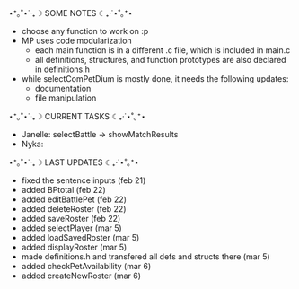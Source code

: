 ⋆⁺｡˚⋆˙‧₊☽ SOME NOTES ☾₊‧˙⋆˚｡⁺⋆
- choose any function to work on :p
- MP uses code modularization
  - each main function is in a different .c file, which is included in main.c
  - all definitions, structures, and function prototypes are also declared in definitions.h
- while selectComPetDium is mostly done, it needs the following updates:
  - documentation
  - file manipulation




⋆⁺｡˚⋆˙‧₊☽ CURRENT TASKS ☾₊‧˙⋆˚｡⁺⋆
- Janelle: selectBattle -> showMatchResults
- Nyka:




⋆⁺｡˚⋆˙‧₊☽ LAST UPDATES ☾₊‧˙⋆˚｡⁺⋆
- fixed the sentence inputs (feb 21)
- added BPtotal (feb 22)
- added editBattlePet (feb 22)
- added deleteRoster (feb 22)
- added saveRoster (feb 22)
- added selectPlayer (mar 5)
- added loadSavedRoster (mar 5)
- added displayRoster (mar 5)
- made definitions.h and transfered all defs and structs there (mar 5)
- added checkPetAvailability (mar 6)
- added createNewRoster (mar 6)
